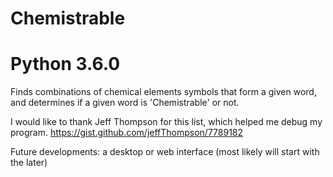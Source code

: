 # Chemistrable
# Python 3.6.0
Finds combinations of chemical elements symbols that form a given word, and determines if a given word is 'Chemistrable' or not.

I would like to thank Jeff Thompson for this list, which helped me debug my program.
https://gist.github.com/jeffThompson/7789182

Future developments: a desktop or web interface (most likely will start with the later)

